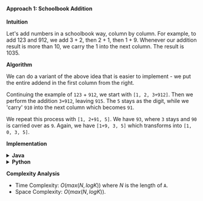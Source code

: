 #### Approach 1: Schoolbook Addition

**Intuition**

Let's add numbers in a schoolbook way, column by column. For example, to add $123$ and $912$, we add $3+2$, then $2+1$, then $1+9$. Whenever our addition result is more than $10$, we carry the $1$ into the next column. The result is $1035$.

**Algorithm**

We can do a variant of the above idea that is easier to implement - we put the entire addend in the first column from the right.

Continuing the example of `123` + `912`, we start with `[1, 2, 3+912]`. Then we perform the addition `3+912`, leaving `915`. The `5` stays as the digit, while we 'carry' `910` into the next column which becomes `91`.

We repeat this process with `[1, 2+91, 5]`. We have `93`, where `3` stays and `90` is carried over as `9`. Again, we have `[1+9, 3, 5]` which transforms into `[1, 0, 3, 5]`.

**Implementation**

<details>
  <summary><b>Java</b></summary>

``` java
class Solution {
    public List<Integer> addToArrayForm(int[] A, int K) {
        int N = A.length;
        int cur = K;
        List<Integer> ans = new ArrayList();

        int i = N;
        while (--i >= 0 || cur > 0) {
            if (i >= 0)
                cur += A[i];
            ans.add(cur % 10);
            cur /= 10;
        }

        Collections.reverse(ans);
        return ans;
    }
}
```
</details>
<details>
  <summary><b>Python</b></summary>

``` python
class Solution(object):
    def addToArrayForm(self, A, K):
        A[-1] += K
        for i in xrange(len(A) - 1, -1, -1):
            carry, A[i] = divmod(A[i], 10)
            if i: A[i-1] += carry
        if carry:
            A = map(int, str(carry)) + A
        return A
```
</details>

**Complexity Analysis**

- Time Complexity: $O(max⁡(N,log⁡K))$ where $N$ is the length of `A`.
- Space Complexity: $O(max⁡(N,log⁡K))$.